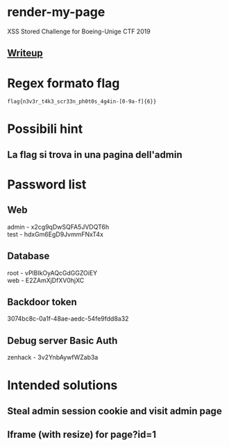 # render-my-page
XSS Stored Challenge for Boeing-Unige CTF 2019

## [Writeup](https://docs.google.com/presentation/d/1QNE5_s8R54OJocg0ep69EEqbwscyGBXpByr9V3_y-JI/edit?usp=sharing)

# Regex formato flag
```flag{n3v3r_t4k3_scr33n_ph0t0s_4g4in-[0-9a-f]{6}}```

# Possibili hint

## La flag si trova in una pagina dell'admin

# Password list
## Web
admin - x2cg9qDwSQFA5JVDQT6h     
test  - hdxGm6EgD9JvmmFNxT4x     

## Database
root  - vPlBIkOyAQcGdGGZOiEY     
web   - E2ZAmXjDfXV0hjXC     

## Backdoor token
3074bc8c-0a1f-48ae-aedc-54fe9fdd8a32     

## Debug server Basic Auth
zenhack - 3v2YnbAywfWZab3a    


# Intended solutions

## Steal admin session cookie and visit admin page
## Iframe (with resize) for page?id=1
